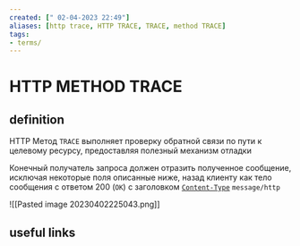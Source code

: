 ```yaml
---
created: [" 02-04-2023 22:49"]
aliases: [http trace, HTTP TRACE, TRACE, method TRACE]
tags:
- terms/
---
```


# HTTP METHOD TRACE

## definition

HTTP Метод `TRACE` выполняет проверку обратной связи по пути к целевому ресурсу, предоставляя полезный механизм отладки

Конечный получатель запроса должен отразить полученное сообщение, исключая некоторые поля описанные ниже, назад клиенту как тело сообщения с ответом 200 (`OK`) с заголовком [`Content-Type`](https://developer.mozilla.org/ru/docs/Web/HTTP/Headers/Content-Type) `message/http`

![[Pasted image 20230402225043.png]]

## useful links
